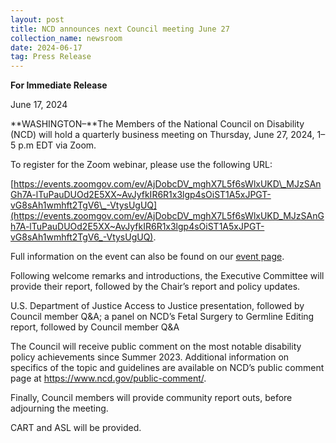 ```yaml
---
layout: post
title: NCD announces next Council meeting June 27
collection_name: newsroom
date: 2024-06-17
tag: Press Release
---
```

**For Immediate Release**

June 17, 2024

**WASHINGTON–**The Members of the National Council on Disability (NCD) will hold a quarterly business meeting on Thursday, June 27, 2024, 1–5 p.m EDT via Zoom.

To register for the Zoom webinar, please use the following URL:

[https://events.zoomgov.com/ev/AjDobcDV_mghX7L5f6sWlxUKD\_MJzSAnGh7A-lTuPauDUOd2E5XX~AvJyfkIR6R1x3lgp4sOiST1A5xJPGT-vG8sAh1wmhft2TgV6\_-VtysUgUQ](https://events.zoomgov.com/ev/AjDobcDV_mghX7L5f6sWlxUKD_MJzSAnGh7A-lTuPauDUOd2E5XX~AvJyfkIR6R1x3lgp4sOiST1A5xJPGT-vG8sAh1wmhft2TgV6_-VtysUgUQ).

Full information on the event can also be found on our [event page](https://www.ncd.gov/meeting/2024-06-27-june-27-2024-council-meeting/).

Following welcome remarks and introductions, the Executive Committee will provide their report, followed by the Chair’s report and policy updates.

U.S. Department of Justice Access to Justice presentation, followed by Council member Q&A; a panel on NCD’s Fetal Surgery to Germline Editing report, followed by Council member Q&A

The Council will receive public comment on the most notable disability policy achievements since Summer 2023. Additional information on specifics of the topic and guidelines are available on NCD’s public comment page at https://www.ncd.gov/public-comment/.

Finally, Council members will provide community report outs, before adjourning the meeting.

CART and ASL will be provided.
